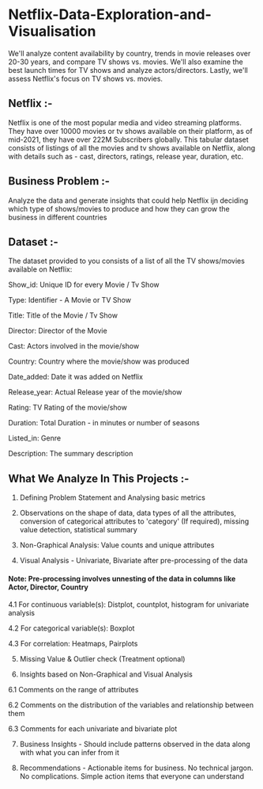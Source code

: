 # Netflix-Data-Exploration-and-Visualisation
We'll analyze content availability by country, trends in movie releases over 20-30 years, and compare TV shows vs. movies. We'll also examine the best launch times for TV shows and analyze actors/directors. Lastly, we'll assess Netflix's focus on TV shows vs. movies.
## Netflix :-
Netflix is one of the most popular media and video streaming platforms. They have over 10000 movies or tv shows available on their platform, as of mid-2021, they have over 222M Subscribers globally. This tabular dataset consists of listings of all the movies and tv shows available on Netflix, along with details such as - cast, directors, ratings, release year, duration, etc.
## Business Problem :-
Analyze the data and generate insights that could help Netflix ijn deciding which type of shows/movies to produce and how they can grow the business in different countries
## Dataset :-
The dataset provided to you consists of a list of all the TV shows/movies available on Netflix: 

Show_id: Unique ID for every Movie / Tv Show

Type: Identifier - A Movie or TV Show

Title: Title of the Movie / Tv Show

Director: Director of the Movie

Cast: Actors involved in the movie/show

Country: Country where the movie/show was produced

Date_added: Date it was added on Netflix

Release_year: Actual Release year of the movie/show

Rating: TV Rating of the movie/show

Duration: Total Duration - in minutes or number of seasons

Listed_in: Genre

Description: The summary description

## What We Analyze In This Projects :-

1. Defining Problem Statement and Analysing basic metrics

2. Observations on the shape of data, data types of all the attributes, conversion of categorical attributes to 'category' (If required), missing value detection, statistical summary

3. Non-Graphical Analysis: Value counts and unique attributes

4. Visual Analysis - Univariate, Bivariate after pre-processing of the data

#### Note: Pre-processing involves unnesting of the data in columns like Actor, Director, Country

4.1 For continuous variable(s): Distplot, countplot, histogram for univariate analysis 

4.2 For categorical variable(s): Boxplot

4.3 For correlation: Heatmaps, Pairplots

5. Missing Value & Outlier check (Treatment optional)

6. Insights based on Non-Graphical and Visual Analysis

6.1 Comments on the range of attributes

6.2 Comments on the distribution of the variables and relationship between them

6.3 Comments for each univariate and bivariate plot

7. Business Insights  - Should include patterns observed in the data along with what you can infer from it

8. Recommendations - Actionable items for business. No technical jargon. No complications. Simple action items that everyone can understand
